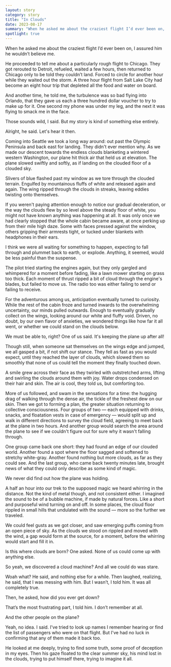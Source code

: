 ```yaml
---
layout: story
category: story
title: "In Clouds"
date: 2023-08-17
summary: "When he asked me about the craziest flight I’d ever been on, I assured him he wouldn’t believe me."
spotlight: true
---
```


When he asked me about the craziest flight I’d ever been on, I assured him he wouldn’t believe me.

He proceeded to tell me about a particularly rough flight to Chicago. They got rerouted to Detroit, refueled, waited a few hours, then returned to Chicago only to be told they couldn’t land. Forced to circle for another hour while they waited out the storm. A three hour flight from Salt Lake City had become an eight hour trip that depleted all the food and water on board.

And another time, he told me, the turbulence was so bad flying into Orlando, that they gave us each a three hundred dollar voucher to try to make up for it. One second my phone was under my leg, and the next it was flying to smack me in the face.

Those sounds wild, I said. But my story is kind of something else entirely.

Alright, he said. Let's hear it then.

<span class="words-section-break"></span>

Coming into Seattle we took a long way around: out past the Olympic Peninsula and back east for landing. They didn't ever mention why. As we made our descent towards the endless clouds blanketing a wintered western Washington, our plane hit thick air that held us at elevation. The plane slowed swiftly and softly, as if landing on the clouded floor of a clouded sky.

Slivers of blue flashed past my window as we tore through the clouded terrain. Engulfed by mountainous fluffs of white and released again and again. The wing ripped through the clouds in streaks, leaving eddies twisting onto themselves.

If you weren't paying attention enough to notice our gradual deceleration, or the way the clouds flew by so level above the steady floor of white, you might not have known anything was happening at all. It was only once we had clearly stopped that the whole cabin became aware, at once perking up from their mile high daze. Some with faces pressed against the window, others gripping their armrests tight, or tucked under blankets with headphones in their ears.

I think we were all waiting for something to happen, expecting to fall through and plummet back to earth, or explode. Anything, it seemed, would be less painful than the suspense.

The pilot tried starting the engines again, but they only gargled and whimpered for a moment before fading, like a lawn mower starting on grass too thick. Each moment of thrust ripped a bit of cloud through the engine's blades, but failed to move us. The radio too was either failing to send or failing to receive.

For the adventurous among us, anticipation eventually turned to curiosity. While the rest of the cabin froze and turned inwards to the overwhelming uncertainty, our minds pulled outwards. Enough to eventually gradually collect on the wings, looking around our white and fluffy void. Driven, no doubt, by our own flavor of anxieties, we wondered things like how far it all went, or whether we could stand on the clouds below.

We must be able to, right? One of us said. It's keeping the plane up after all!

Though still, when someone sat themselves on the wings edge and jumped, we all gasped a bit, if not shift our stance. They fell as fast as you would expect, until they reached the layer of clouds, which slowed them so smoothly that none of us could tell the moment they finally touched down.

A smile grew across their face as they twirled with outstretched arms, lifting and swirling the clouds around them with joy. Water drops condensed on their hair and skin. The air is cool, they told us, but comforting too.

More of us followed, and swam in the sensations for a time: the hugging drag of walking through the dense air, the tickle of the freshest dew on our skin. Then we got to forming a plan, the greater situation returning to collective consciousness. Four groups of two — each equipped with drinks, snacks, and floatation vests in case of emergency — would split up and walk in different directions to survey the cloud field, agreeing to meet back at the plane in two hours. And another group would search the area around the plane to see if we couldn't figure out for sure why it wasn't falling through.

One group came back one short: they had found an edge of our clouded world. Another found a spot where the floor sagged and softened to stretchy white-gray. Another found nothing but more clouds, as far as they could see. And the last group, who came back twenty minutes late, brought news of what they could only describe as some kind of magic.

We never did find out how the plane was holding.

A half an hour into our trek to the supposed magic we heard whirring in the distance. Not the kind of metal though, and not consistent either. I imagined the sound to be of a bubble machine, if made by natural forces. Like a short and purposeful wind turning on and off. In some places, the cloud floor rippled in small hills that undulated with the sound — more so the further we traveled.

We could feel gusts as we got closer, and saw emerging puffs coming from an open piece of sky. As the clouds we stood on rippled and moved with the wind, a gap would form at the source, for a moment, before the whirring would start and fill it in.

Is this where clouds are born? One asked. None of us could come up with anything else.

So yeah, we discovered a cloud machine? And all we could do was stare.

<span class="words-section-break"></span>

Woah what? He said, and nothing else for a while. Then laughed, realizing, he said, that I was messing with him. But I wasn’t, I told him. It was all completely true.

Then, he asked, how did you ever get down?

That’s the most frustrating part, I told him. I don’t remember at all.

And the other people on the plane?

Yeah, no idea. I said. I've tried to look up names I remember hearing or find the list of passengers who were on that flight. But I've had no luck in confirming that any of them made it back too.

He looked at me deeply, trying to find some truth, some proof of deception in my eyes. Then his gaze floated to the clear summer sky, his mind lost in the clouds, trying to put himself there, trying to imagine it all.
